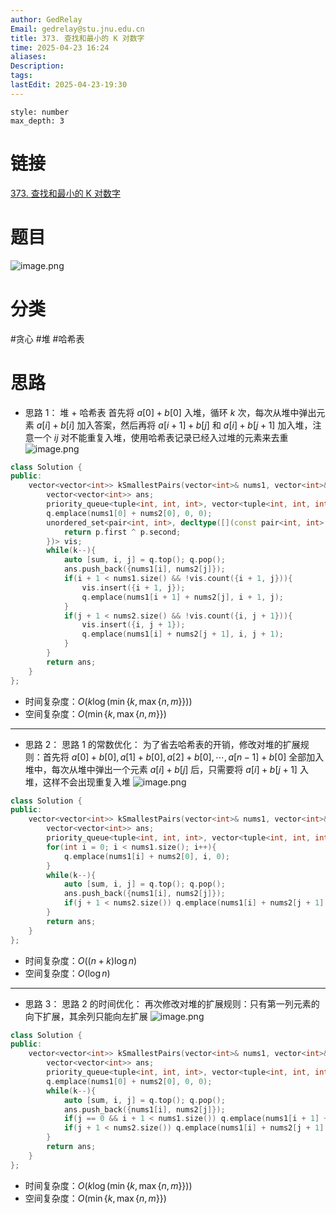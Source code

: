 ```yaml
---
author: GedRelay
Email: gedrelay@stu.jnu.edu.cn
title: 373. 查找和最小的 K 对数字
time: 2025-04-23 16:24
aliases: 
Description: 
tags: 
lastEdit: 2025-04-23-19:30
---
```


```toc
style: number
max_depth: 3
```

# 链接
[373. 查找和最小的 K 对数字](https://leetcode.cn/problems/find-k-pairs-with-smallest-sums/) 

# 题目
![image.png](https://ged-pic-bed.oss-cn-guangzhou.aliyuncs.com/img/202504231625690.png)


# 分类
#贪心 #堆 #哈希表 

# 思路
- 思路 1：
堆 + 哈希表
首先将 ${a\left[ 0 \right] +b\left[ 0 \right]  }$ 入堆，循环 ${k }$ 次，每次从堆中弹出元素 ${a\left[ i \right] +b\left[ i \right]  }$ 加入答案，然后再将 ${a\left[ i+1 \right] +b\left[ j \right]  }$ 和 ${a\left[ i \right] +b\left[ j+1 \right]  }$ 加入堆，注意一个 ${ij }$ 对不能重复入堆，使用哈希表记录已经入过堆的元素来去重
![image.png](https://ged-pic-bed.oss-cn-guangzhou.aliyuncs.com/img/202504231710577.png)


```cpp
class Solution {
public:
    vector<vector<int>> kSmallestPairs(vector<int>& nums1, vector<int>& nums2, int k) {
        vector<vector<int>> ans;
        priority_queue<tuple<int, int, int>, vector<tuple<int, int, int>>, greater<>> q;  // {sum, i, j}
        q.emplace(nums1[0] + nums2[0], 0, 0);
        unordered_set<pair<int, int>, decltype([](const pair<int, int> & p){
            return p.first ^ p.second;
        })> vis;
        while(k--){
            auto [sum, i, j] = q.top(); q.pop();
            ans.push_back({nums1[i], nums2[j]});
            if(i + 1 < nums1.size() && !vis.count({i + 1, j})){
                vis.insert({i + 1, j});
                q.emplace(nums1[i + 1] + nums2[j], i + 1, j);
            }
            if(j + 1 < nums2.size() && !vis.count({i, j + 1})){
                vis.insert({i, j + 1});
                q.emplace(nums1[i] + nums2[j + 1], i, j + 1);
            }
        }
        return ans;
    }
};
```

- 时间复杂度：${O\left( k\log \left( \min\{ k,\max\{ n,m \} \}   \right)  \right)  }$ 
- 空间复杂度：${O\left( \min\{ k,\max\{ n,m \}  \}  \right)  }$ 


---

- 思路 2：
思路 1 的常数优化：
为了省去哈希表的开销，修改对堆的扩展规则：首先将 ${a\left[ 0 \right] +b\left[ 0 \right] ,a\left[ 1 \right] +b\left[ 0 \right] ,a\left[ 2 \right] +b\left[ 0 \right] ,\cdots ,a\left[ n-1 \right] +b\left[ 0 \right]  }$ 全部加入堆中，每次从堆中弹出一个元素 ${a\left[ i \right] +b\left[ j \right]  }$ 后，只需要将 ${a\left[ i \right] +b\left[ j+1 \right]  }$ 入堆，这样不会出现重复入堆
![image.png](https://ged-pic-bed.oss-cn-guangzhou.aliyuncs.com/img/202504231712608.png)


```cpp
class Solution {
public:
    vector<vector<int>> kSmallestPairs(vector<int>& nums1, vector<int>& nums2, int k) {
        vector<vector<int>> ans;
        priority_queue<tuple<int, int, int>, vector<tuple<int, int, int>>, greater<>> q;  // {sum, i, j}
        for(int i = 0; i < nums1.size(); i++){
            q.emplace(nums1[i] + nums2[0], i, 0);
        }
        while(k--){
            auto [sum, i, j] = q.top(); q.pop();
            ans.push_back({nums1[i], nums2[j]});
            if(j + 1 < nums2.size()) q.emplace(nums1[i] + nums2[j + 1], i, j + 1);
        }
        return ans;
    }
};
```


- 时间复杂度：${O\left( \left( n+k \right) \log n \right)  }$ 
- 空间复杂度：${O\left( \log n \right)  }$ 


---

- 思路 3：
思路 2 的时间优化：
再次修改对堆的扩展规则：只有第一列元素的向下扩展，其余列只能向左扩展
![image.png](https://ged-pic-bed.oss-cn-guangzhou.aliyuncs.com/img/202504231723976.png)

```cpp
class Solution {
public:
    vector<vector<int>> kSmallestPairs(vector<int>& nums1, vector<int>& nums2, int k) {
        vector<vector<int>> ans;
        priority_queue<tuple<int, int, int>, vector<tuple<int, int, int>>, greater<>> q;  // {sum, i, j}
        q.emplace(nums1[0] + nums2[0], 0, 0);
        while(k--){
            auto [sum, i, j] = q.top(); q.pop();
            ans.push_back({nums1[i], nums2[j]});
            if(j == 0 && i + 1 < nums1.size()) q.emplace(nums1[i + 1] + nums2[j], i + 1, j);
            if(j + 1 < nums2.size()) q.emplace(nums1[i] + nums2[j + 1], i, j + 1);
        }
        return ans;
    }
};
```


- 时间复杂度：${O\left( k\log \left( \min\{ k,\max\{ n,m \} \}   \right)  \right)  }$ 
- 空间复杂度：${O\left( \min\{ k,\max\{ n,m \}  \}  \right)  }$ 
